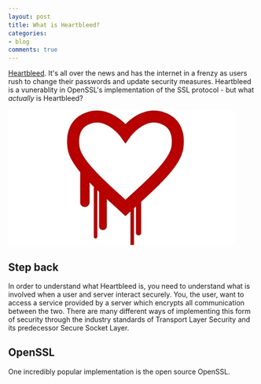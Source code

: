 ```yaml
---
layout: post
title: What is Heartbleed?
categories:
- blog
comments: true
---
```

[Heartbleed][heartbleed]. It's all over the news and has the internet in a frenzy as users rush to change their passwords and update security measures. Heartbleed is a vunerablity in OpenSSL's implementation of the SSL protocol  - but what *actually* is Heartbleed?

![Heartbleed][img-heartbleed-logo]

## Step back
In order to understand what Heartbleed is, you need to understand what is involved when a user and server interact securely. You, the user, want to access a service provided by a server which encrypts all communication between the two. There are many different ways of implementing this form of security through the industry standards of Transport Layer Security and its predecessor Secure Socket Layer.

## OpenSSL
One incredibly popular implementation is the open source OpenSSL.

[heartbleed]: http://heartbleed.com
[img-heartbleed-logo]: /assets/images/heartbleed-logo.jpg